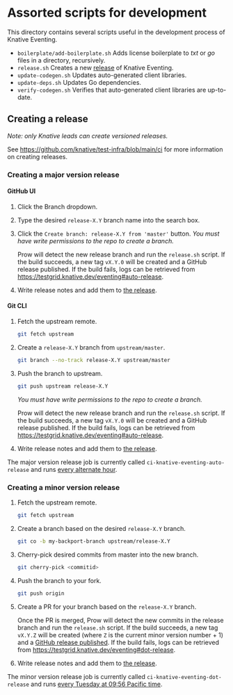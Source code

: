 # Assorted scripts for development

This directory contains several scripts useful in the development process of
Knative Eventing.

- `boilerplate/add-boilerplate.sh` Adds license boilerplate to _txt_ or _go_
  files in a directory, recursively.
- `release.sh` Creates a new [release](#creating-a-release) of Knative Eventing.
- `update-codegen.sh` Updates auto-generated client libraries.
- `update-deps.sh` Updates Go dependencies.
- `verify-codegen.sh` Verifies that auto-generated client libraries are
  up-to-date.

## Creating a release

_Note: only Knative leads can create versioned releases._

See https://github.com/knative/test-infra/blob/main/ci for more information on
creating releases.

### Creating a major version release

#### GitHub UI

1. Click the Branch dropdown.
1. Type the desired `release-X.Y` branch name into the search box.
1. Click the `Create branch: release-X.Y from 'master'` button. _You must have
   write permissions to the repo to create a branch._

   Prow will detect the new release branch and run the `release.sh` script. If
   the build succeeds, a new tag `vX.Y.0` will be created and a GitHub release
   published. If the build fails, logs can be retrieved from
   https://testgrid.knative.dev/eventing#auto-release.

1. Write release notes and add them to
   [the release](https://github.com/knative/eventing/releases).

#### Git CLI

1.  Fetch the upstream remote.

    ```sh
    git fetch upstream
    ```

1.  Create a `release-X.Y` branch from `upstream/master`.

    ```sh
    git branch --no-track release-X.Y upstream/master
    ```

1.  Push the branch to upstream.

    ```sh
    git push upstream release-X.Y
    ```

    _You must have write permissions to the repo to create a branch._

    Prow will detect the new release branch and run the `release.sh` script. If
    the build succeeds, a new tag `vX.Y.0` will be created and a GitHub release
    published. If the build fails, logs can be retrieved from
    https://testgrid.knative.dev/eventing#auto-release.

1.  Write release notes and add them to
    [the release](https://github.com/knative/eventing/releases).

The major version release job is currently called
`ci-knative-eventing-auto-release` and runs
[every alternate hour](https://github.com/knative/test-infra/blob/957032b0badbf4409384995f3c34350f24f5f5ae/ci/prow/config.yaml).

### Creating a minor version release

1.  Fetch the upstream remote.

    ```sh
    git fetch upstream
    ```

1.  Create a branch based on the desired `release-X.Y` branch.

    ```sh
    git co -b my-backport-branch upstream/release-X.Y
    ```

1.  Cherry-pick desired commits from master into the new branch.

    ```sh
    git cherry-pick <commitid>
    ```

1.  Push the branch to your fork.

    ```sh
    git push origin
    ```

1.  Create a PR for your branch based on the `release-X.Y` branch.

    Once the PR is merged, Prow will detect the new commits in the release
    branch and run the `release.sh` script. If the build succeeds, a new tag
    `vX.Y.Z` will be created (where `Z` is the current minor version number + 1)
    and a
    [GitHub release published](https://github.com/knative/eventing/releases). If
    the build fails, logs can be retrieved from
    https://testgrid.knative.dev/eventing#dot-release.

1.  Write release notes and add them to
    [the release](https://github.com/knative/eventing/releases).

The minor version release job is currently called
`ci-knative-eventing-dot-release` and runs
[every Tuesday at 09:56 Pacific time](https://github.com/knative/test-infra/blob/957032b0badbf4409384995f3c34350f24f5f5ae/ci/prow/config.yaml#L2209).
